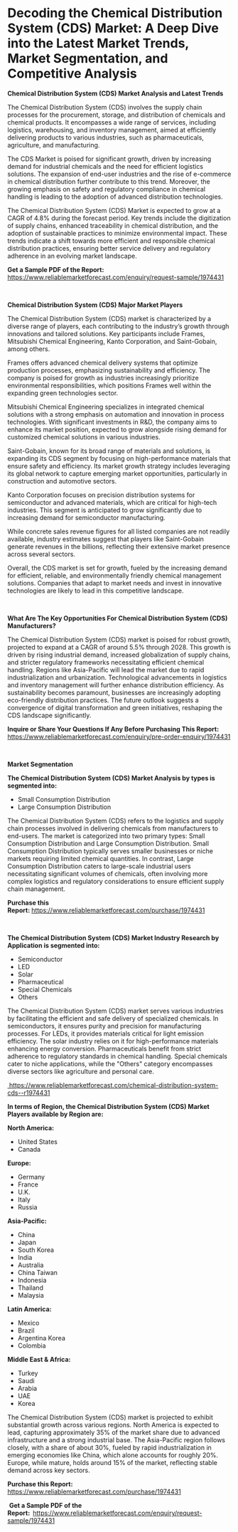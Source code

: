 <p><h1>Decoding the Chemical Distribution System (CDS) Market: A Deep Dive into the Latest Market Trends, Market Segmentation, and Competitive Analysis</h1></p><p><strong>Chemical Distribution System (CDS) Market Analysis and Latest Trends</strong></p>
<p><p>The Chemical Distribution System (CDS) involves the supply chain processes for the procurement, storage, and distribution of chemicals and chemical products. It encompasses a wide range of services, including logistics, warehousing, and inventory management, aimed at efficiently delivering products to various industries, such as pharmaceuticals, agriculture, and manufacturing. </p><p>The CDS Market is poised for significant growth, driven by increasing demand for industrial chemicals and the need for efficient logistics solutions. The expansion of end-user industries and the rise of e-commerce in chemical distribution further contribute to this trend. Moreover, the growing emphasis on safety and regulatory compliance in chemical handling is leading to the adoption of advanced distribution technologies.</p><p>The Chemical Distribution System (CDS) Market is expected to grow at a CAGR of 4.8% during the forecast period. Key trends include the digitization of supply chains, enhanced traceability in chemical distribution, and the adoption of sustainable practices to minimize environmental impact. These trends indicate a shift towards more efficient and responsible chemical distribution practices, ensuring better service delivery and regulatory adherence in an evolving market landscape.</p></p>
<p><strong>Get a Sample PDF of the Report:&nbsp;</strong> <a href="https://www.reliablemarketforecast.com/enquiry/request-sample/1974431?utm_campaign=3166&utm_medium=2&utm_source=Github&utm_content=ia&utm_term=12042025&utm_id=chemical-distribution-system-cds">https://www.reliablemarketforecast.com/enquiry/request-sample/1974431</a></p>
<p>&nbsp;</p>
<p><strong>Chemical Distribution System (CDS) Major Market Players</strong></p>
<p><p>The Chemical Distribution System (CDS) market is characterized by a diverse range of players, each contributing to the industry’s growth through innovations and tailored solutions. Key participants include Frames, Mitsubishi Chemical Engineering, Kanto Corporation, and Saint-Gobain, among others.</p><p>Frames offers advanced chemical delivery systems that optimize production processes, emphasizing sustainability and efficiency. The company is poised for growth as industries increasingly prioritize environmental responsibilities, which positions Frames well within the expanding green technologies sector.</p><p>Mitsubishi Chemical Engineering specializes in integrated chemical solutions with a strong emphasis on automation and innovation in process technologies. With significant investments in R&D, the company aims to enhance its market position, expected to grow alongside rising demand for customized chemical solutions in various industries.</p><p>Saint-Gobain, known for its broad range of materials and solutions, is expanding its CDS segment by focusing on high-performance materials that ensure safety and efficiency. Its market growth strategy includes leveraging its global network to capture emerging market opportunities, particularly in construction and automotive sectors.</p><p>Kanto Corporation focuses on precision distribution systems for semiconductor and advanced materials, which are critical for high-tech industries. This segment is anticipated to grow significantly due to increasing demand for semiconductor manufacturing.</p><p>While concrete sales revenue figures for all listed companies are not readily available, industry estimates suggest that players like Saint-Gobain generate revenues in the billions, reflecting their extensive market presence across several sectors. </p><p>Overall, the CDS market is set for growth, fueled by the increasing demand for efficient, reliable, and environmentally friendly chemical management solutions. Companies that adapt to market needs and invest in innovative technologies are likely to lead in this competitive landscape.</p></p>
<p>&nbsp;</p>
<p><strong>What Are The Key Opportunities For Chemical Distribution System (CDS) Manufacturers?</strong></p>
<p><p>The Chemical Distribution System (CDS) market is poised for robust growth, projected to expand at a CAGR of around 5.5% through 2028. This growth is driven by rising industrial demand, increased globalization of supply chains, and stricter regulatory frameworks necessitating efficient chemical handling. Regions like Asia-Pacific will lead the market due to rapid industrialization and urbanization. Technological advancements in logistics and inventory management will further enhance distribution efficiency. As sustainability becomes paramount, businesses are increasingly adopting eco-friendly distribution practices. The future outlook suggests a convergence of digital transformation and green initiatives, reshaping the CDS landscape significantly.</p></p>
<p><strong>Inquire or Share Your Questions If Any Before Purchasing This Report:</strong> <a href="https://www.reliablemarketforecast.com/enquiry/pre-order-enquiry/1974431?utm_campaign=3166&utm_medium=2&utm_source=Github&utm_content=ia&utm_term=12042025&utm_id=chemical-distribution-system-cds">https://www.reliablemarketforecast.com/enquiry/pre-order-enquiry/1974431</a></p>
<p>&nbsp;</p>
<p><strong>Market Segmentation</strong></p>
<p><strong>The Chemical Distribution System (CDS) Market Analysis by types is segmented into:</strong></p>
<p><ul><li>Small Consumption Distribution</li><li>Large Consumption Distribution</li></ul></p>
<p><p>The Chemical Distribution System (CDS) refers to the logistics and supply chain processes involved in delivering chemicals from manufacturers to end-users. The market is categorized into two primary types: Small Consumption Distribution and Large Consumption Distribution. Small Consumption Distribution typically serves smaller businesses or niche markets requiring limited chemical quantities. In contrast, Large Consumption Distribution caters to large-scale industrial users necessitating significant volumes of chemicals, often involving more complex logistics and regulatory considerations to ensure efficient supply chain management.</p></p>
<p><strong>Purchase this Report:&nbsp;</strong><a href="https://www.reliablemarketforecast.com/purchase/1974431?utm_campaign=3166&utm_medium=2&utm_source=Github&utm_content=ia&utm_term=12042025&utm_id=chemical-distribution-system-cds">https://www.reliablemarketforecast.com/purchase/1974431</a></p>
<p>&nbsp;</p>
<p><strong>The Chemical Distribution System (CDS) Market Industry Research by Application is segmented into:</strong></p>
<p><ul><li>Semiconductor</li><li>LED</li><li>Solar</li><li>Pharmaceutical</li><li>Special Chemicals</li><li>Others</li></ul></p>
<p><p>The Chemical Distribution System (CDS) market serves various industries by facilitating the efficient and safe delivery of specialized chemicals. In semiconductors, it ensures purity and precision for manufacturing processes. For LEDs, it provides materials critical for light emission efficiency. The solar industry relies on it for high-performance materials enhancing energy conversion. Pharmaceuticals benefit from strict adherence to regulatory standards in chemical handling. Special chemicals cater to niche applications, while the "Others" category encompasses diverse sectors like agriculture and personal care.</p></p>
<p><a href="https://www.reliablemarketforecast.com/chemical-distribution-system-cds--r1974431?utm_campaign=3166&utm_medium=2&utm_source=Github&utm_content=ia&utm_term=12042025&utm_id=chemical-distribution-system-cds">&nbsp;https://www.reliablemarketforecast.com/chemical-distribution-system-cds--r1974431</a></p>
<p><strong>In terms of Region, the Chemical Distribution System (CDS) Market Players available by Region are:</strong></p>
<p>
    <p> <strong> North America: </strong>
        <ul>
            <li>United States</li>
            <li>Canada</li>
        </ul>
        </p> 
    <p> <strong> Europe: </strong>
        <ul>
            <li>Germany</li>
            <li>France</li>
            <li>U.K.</li>
            <li>Italy</li>
            <li>Russia</li>
        </ul>
        </p> 
    <p> <strong> Asia-Pacific: </strong>
        <ul>
            <li>China</li>
            <li>Japan</li>
            <li>South Korea</li>
            <li>India</li>
            <li>Australia</li>
            <li>China Taiwan</li>
            <li>Indonesia</li>
            <li>Thailand</li>
            <li>Malaysia</li>
        </ul>
        </p> 
    <p> <strong> Latin America: </strong>
        <ul>
            <li>Mexico</li>
            <li>Brazil</li>
            <li>Argentina Korea</li>
            <li>Colombia</li>
        </ul>
        </p> 
    <p> <strong> Middle East & Africa: </strong>
        <ul>
            <li>Turkey</li>
            <li>Saudi</li>
            <li>Arabia</li>
            <li>UAE</li>
            <li>Korea</li>
        </ul>
    </p>
    </p>
<p><p>The Chemical Distribution System (CDS) market is projected to exhibit substantial growth across various regions. North America is expected to lead, capturing approximately 35% of the market share due to advanced infrastructure and a strong industrial base. The Asia-Pacific region follows closely, with a share of about 30%, fueled by rapid industrialization in emerging economies like China, which alone accounts for roughly 20%. Europe, while mature, holds around 15% of the market, reflecting stable demand across key sectors.</p></p>
<p><strong>Purchase this Report: </strong><a href="https://www.reliablemarketforecast.com/purchase/1974431?utm_campaign=3166&utm_medium=2&utm_source=Github&utm_content=ia&utm_term=12042025&utm_id=chemical-distribution-system-cds">https://www.reliablemarketforecast.com/purchase/1974431</a></p>
<p>&nbsp;<strong>Get a Sample PDF of the Report:&nbsp;&nbsp;</strong><a href="https://www.reliablemarketforecast.com/enquiry/request-sample/1974431?utm_campaign=3166&utm_medium=2&utm_source=Github&utm_content=ia&utm_term=12042025&utm_id=chemical-distribution-system-cds">https://www.reliablemarketforecast.com/enquiry/request-sample/1974431</a></p>
<p><strong></strong></p>
<p><p></p><p></p><p></p></p>